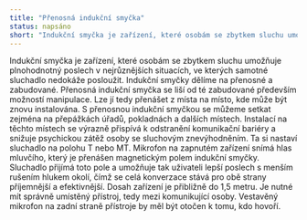 ```yaml
---
title: "Přenosná indukční smyčka"
status: napsáno
short: "Indukční smyčka je zařízení, které osobám se zbytkem sluchu umožňuje plnohodnotný poslech v nejrůznějších situacích, ve kterých samotné sluchadlo nedokáže posloužit. Indukční smyčky dělíme na přenosné a zabudované. Přenosná indukční smyčka se liší od té zabudované především možností manipulace. Lze jí tedy přenášet z místa na místo, kde může být znovu instalována. S přenosnou indukční smyčkou se můžeme setkat zejména na přepážkách úřadů, pokladnách a dalších místech, kde je třeba zajistit srozumitelnou komunikaci s osobami se sluchovým znevýhodněním. Kapacita baterie indukční smyčky se pohybuje okolo 14 hodin."
---
```


Indukční smyčka je zařízení, které osobám se zbytkem sluchu umožňuje plnohodnotný poslech v nejrůznějších situacích, ve kterých samotné sluchadlo nedokáže posloužit. Indukční smyčky dělíme na přenosné a zabudované. Přenosná indukční smyčka se liší od té zabudované především možností manipulace. Lze jí tedy přenášet z místa na místo, kde může být znovu instalována. S přenosnou indukční smyčkou se můžeme setkat zejména na přepážkách úřadů, pokladnách a dalších místech. Instalací na těchto místech se výrazně přispívá k odstranění komunikační bariéry a snižuje psychickou zátěž osoby se sluchovým znevýhodněním. Ta si nastaví sluchadlo na polohu T nebo MT. Mikrofon na zapnutém zařízení snímá hlas mluvčího, který je přenášen magnetickým polem indukční smyčky. Sluchadlo přijímá toto pole a umožňuje tak uživateli lepší poslech s menším rušením hlukem okolí, čímž se celá konverzace stává pro obě strany příjemnější a efektivnější. Dosah zařízení je přibližně do 1,5 metru. Je nutné mít správně umístěný přístroj, tedy mezi komunikující osoby. Vestavěný mikrofon na zadní straně přístroje by měl být otočen k tomu, kdo hovoří.
